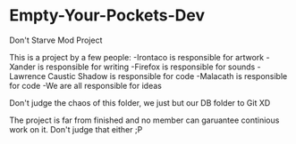 Empty-Your-Pockets-Dev
======================

Don't Starve Mod Project

This is a project by a few people:
-Irontaco is responsible for artwork
-Xander is responsible for writing
-Firefox is responsible for sounds
-Lawrence Caustic Shadow is responsible for code
-Malacath is responsible for code
-We are all responsible for ideas

Don't judge the chaos of this folder, we just but our DB folder to Git   XD

The project is far from finished and no member can garuantee continious work on it. Don't judge that either  ;P
